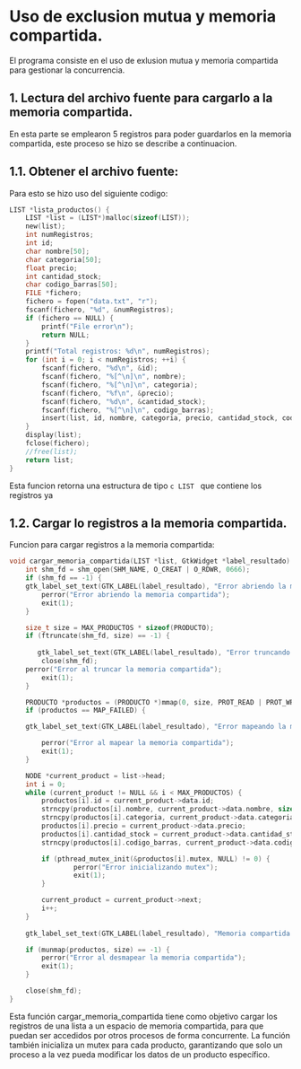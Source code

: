 # Uso de exclusion mutua y memoria compartida.

El programa consiste en el uso de exlusion mutua y memoria compartida para gestionar la concurrencia.

## 1. Lectura del archivo fuente para cargarlo a la memoria compartida.
En esta parte se emplearon 5 registros para poder guardarlos en la memoria compartida, este proceso se hizo se describe a continuacion.
## 1.1. Obtener el archivo fuente:
Para esto se hizo uso del siguiente codigo:
```c
LIST *lista_productos() {	
	LIST *list = (LIST*)malloc(sizeof(LIST));
	new(list);
	int numRegistros;
	int id;
	char nombre[50];
	char categoria[50];
	float precio;
	int cantidad_stock;
	char codigo_barras[50];
	FILE *fichero;
	fichero = fopen("data.txt", "r");
	fscanf(fichero, "%d", &numRegistros);
	if (fichero == NULL) {
		printf("File error\n");
		return NULL;
	}
	printf("Total registros: %d\n", numRegistros);
	for (int i = 0; i < numRegistros; ++i) {
		fscanf(fichero, "%d\n", &id);
		fscanf(fichero, "%[^\n]\n", nombre);
		fscanf(fichero, "%[^\n]\n", categoria);
		fscanf(fichero, "%f\n", &precio);
		fscanf(fichero, "%d\n", &cantidad_stock);
		fscanf(fichero, "%[^\n]\n", codigo_barras);
		insert(list, id, nombre, categoria, precio, cantidad_stock, codigo_barras);
	}
	display(list);
	fclose(fichero);
	//free(list);
	return list;
}
```
Esta funcion retorna una estructura de tipo ```c LIST ``` que contiene los registros ya

## 1.2. Cargar lo registros a la memoria compartida.
Funcion para cargar registros a la memoria compartida:
```c
void cargar_memoria_compartida(LIST *list, GtkWidget *label_resultado) {
    int shm_fd = shm_open(SHM_NAME, O_CREAT | O_RDWR, 0666);
    if (shm_fd == -1) {
	gtk_label_set_text(GTK_LABEL(label_resultado), "Error abriendo la memoria compartida");
        perror("Error abriendo la memoria compartida");
        exit(1);
    }

    size_t size = MAX_PRODUCTOS * sizeof(PRODUCTO);
    if (ftruncate(shm_fd, size) == -1) {
        
       gtk_label_set_text(GTK_LABEL(label_resultado), "Error truncando la memoria compartida.");
        close(shm_fd);
	perror("Error al truncar la memoria compartida");
        exit(1);
    }

    PRODUCTO *productos = (PRODUCTO *)mmap(0, size, PROT_READ | PROT_WRITE, MAP_SHARED, shm_fd, 0);
    if (productos == MAP_FAILED) {

	gtk_label_set_text(GTK_LABEL(label_resultado), "Error mapeando la memoria compartida.");

        perror("Error al mapear la memoria compartida");
        exit(1);
    }

    NODE *current_product = list->head;
    int i = 0;
    while (current_product != NULL && i < MAX_PRODUCTOS) {
        productos[i].id = current_product->data.id;
        strncpy(productos[i].nombre, current_product->data.nombre, sizeof(productos[i].nombre));
        strncpy(productos[i].categoria, current_product->data.categoria, sizeof(productos[i].categoria));
        productos[i].precio = current_product->data.precio;
        productos[i].cantidad_stock = current_product->data.cantidad_stock;
        strncpy(productos[i].codigo_barras, current_product->data.codigo_barras, sizeof(productos[i].codigo_barras));

        if (pthread_mutex_init(&productos[i].mutex, NULL) != 0) {
                perror("Error inicializando mutex");
                exit(1);
        }

        current_product = current_product->next;
        i++;
    }
	
    gtk_label_set_text(GTK_LABEL(label_resultado), "Memoria compartida cargada correctamente.");

    if (munmap(productos, size) == -1) {
        perror("Error al desmapear la memoria compartida");
        exit(1);
    }

    close(shm_fd);
}
```

Esta función cargar_memoria_compartida tiene como objetivo cargar los registros de una lista a un espacio de memoria compartida, para que puedan ser accedidos por otros procesos de forma concurrente. La función también inicializa un mutex para cada producto, garantizando que solo un proceso a la vez pueda modificar los datos de un producto específico.


